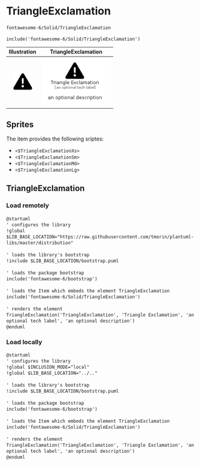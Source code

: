 # TriangleExclamation


```text
fontawesome-6/Solid/TriangleExclamation
```

```text
include('fontawesome-6/Solid/TriangleExclamation')
```



| Illustration | TriangleExclamation |
| :---: | :---: |
| ![illustration for Illustration](../../fontawesome-6/Solid/TriangleExclamation.png) | ![illustration for TriangleExclamation](../../fontawesome-6/Solid/TriangleExclamation.Local.png) |



## Sprites
The item provides the following sriptes:

- `<$TriangleExclamationXs>`
- `<$TriangleExclamationSm>`
- `<$TriangleExclamationMd>`
- `<$TriangleExclamationLg>`





## TriangleExclamation

### Load remotely
```plantuml
@startuml
' configures the library
!global $LIB_BASE_LOCATION="https://raw.githubusercontent.com/tmorin/plantuml-libs/master/distribution"

' loads the library's bootstrap
!include $LIB_BASE_LOCATION/bootstrap.puml

' loads the package bootstrap
include('fontawesome-6/bootstrap')

' loads the Item which embeds the element TriangleExclamation
include('fontawesome-6/Solid/TriangleExclamation')

' renders the element
TriangleExclamation('TriangleExclamation', 'Triangle Exclamation', 'an optional tech label', 'an optional description')
@enduml
```

### Load locally
```plantuml
@startuml
' configures the library
!global $INCLUSION_MODE="local"
!global $LIB_BASE_LOCATION="../.."

' loads the library's bootstrap
!include $LIB_BASE_LOCATION/bootstrap.puml

' loads the package bootstrap
include('fontawesome-6/bootstrap')

' loads the Item which embeds the element TriangleExclamation
include('fontawesome-6/Solid/TriangleExclamation')

' renders the element
TriangleExclamation('TriangleExclamation', 'Triangle Exclamation', 'an optional tech label', 'an optional description')
@enduml
```

